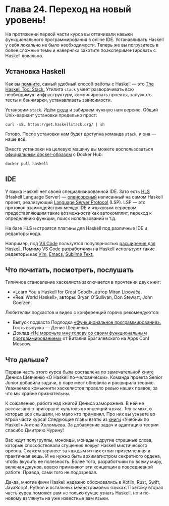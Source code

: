 # Глава 24. Переход на новый уровень!

На протяжении первой части курса вы оттачивали навыки функционального программирования в online IDE. Устанавливать Haskell у себя локально не было необходимости. Теперь же вы погрузитесь в более сложные темы и наверняка захотите поэкспериментировать с Haskell локально.

## Установка Haskell

Как вы [помните,](/courses/haskell/chapters/haskell_chapter_0020#block-stack) самый удобный способ работы с Haskell — это [The Haskell Tool Stack.](https://docs.haskellstack.org/en/stable/) Утилита `stack` умеет разворачивать всю необходимую инфраструктуру, компилировать проекты, запускать тесты и бенчмарки, устанавливать зависимости.

Установим `stack`. Идём [сюда](https://docs.haskellstack.org/en/stable/install_and_upgrade/) и забираем нужную нам версию. Общий Unix-вариант установки предельно прост:

```shell
curl -sSL https://get.haskellstack.org/ | sh
```

Готово. После установки нам будет доступна команда `stack`, и она — наше всё.

Вместо установки на целевую машину вы можете воспользоваться [официальным docker-образом](https://hub.docker.com/_/haskell/) с Docker Hub:

```shell
docker pull haskell
```

## IDE

У языка Haskell нет своей специализированной IDE. Зато есть [HLS](https://haskell-language-server.readthedocs.io/en/stable/index.html) (Haskell Language Server) — [опенсорсный](https://github.com/haskell/haskell-language-server) написанный на самом Haskell проект, реализующий [Language Server Protocol](https://microsoft.github.io/language-server-protocol/) (LSP). LSP — это протокол взаимодействия между IDE и языковым сервером, предоставляющим такие возможности как автокомплит, переход к определению функции, поиск использований и т.д.

На базе HLS и строятся плагины для Haskell под различные IDE и редакторы кода.

Например, под [VS Code](https://code.visualstudio.com/) пользуется популярностью [расширение для Haskell.](https://marketplace.visualstudio.com/items?itemName=haskell.haskell) Помимо VS Code разработчики на Haskell используют такие редакторы как [Vim,](https://www.vim.org/) [Emacs,](https://www.gnu.org/software/emacs/) [Sublime Text.](https://www.sublimetext.com/)

## Что почитать, посмотреть, послушать

Типичное становление хаскелиста заключается в прочтении двух книг:
- «Learn You a Haskell for Great Good!», автор Miran Lipovača.
- «Real World Haskell», авторы: Bryan O'Sullivan, Don Stewart, John Goerzen. 

Любителям подкастов и видео с конференций горячо рекомендуются:
- Выпуск подкаста Подлодка [«Функциональное программирование».](https://podlodka.io/44) Гость выпуска — Денис Шевченко.
- Доклад [«Не морочьте мне голову со своим функциональным программированием»](https://www.youtube.com/watch?v=mmvHC3UgYmg) от Виталия Брагилевского на Apps Conf Moscow.


## Что дальше?

Первая часть этого курса была составлена по замечательной [книге](https://www.ohaskell.guide/) Дениса Шевченко «О Haskell по-человечески». Команда проекта Senior Junior добавила задачи, в паре мест обновила и расширила теорию. Уважаемое комьюнити хаскелистов провело ревью наших правок, за что мы крайне признательны.

К сожалению, работа над книгой Дениса заморожена. В ней не рассказано о пригоршне культовых концепций языка. Тех самых, о которых все слышали, но мало кто применял. Про них вы узнаете во втрой части курса! Следующие главы взяты из [книги](https://anton-k.github.io/ru-haskell-book/book/home.html) «Учебник по Haskell» Антона Холомьева. За добавление задач и адаптацию теории спасибо Дмитрию Чурину!

Вас ждут полугруппы, моноиды, монады и другие страшные слова, которые способствовали сгущению вокруг Haskell мистического ореола. Скажем заранее: за каждым из них стоит приземленная и практичная вещь. И не нужно быть архимагистром секретного ордена, чтобы вкусить ее полезность. Более того, разработчики по всему миру, включая джунов, вовсю применяют эти концепции в повседневной работе. Правда, сами того не подозревая.

Да-да, многие фичи Haskell надежно обосновались в Kotlin, Rust, Swift, JavaScript, Python и остальных мейнстримовых языках. Поэтому вторая часть курса поможет вам не только лучше узнать Haskell, но и по-новому взглянуть на уже известные вам языки.